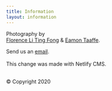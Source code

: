 ```yaml
---
title: Information
layout: information
---
```

Photography by
<br/>
[Florence Li Ting Fong](https://florenceltf.com) & [Eamon Taaffe](https://eamon.taaffe.com.au).
<br/>

Send us an <a href="mailto:theflomon@gmail.com">email</a>.\
\
This change was made with Netlify CMS.

<br/>
© Copyright 2020